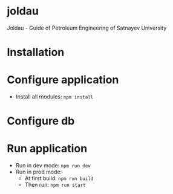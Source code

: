 # joldau
 Joldau - Guide of Petroleum Engineering of Satnayev University

# Installation

# Configure application
- Install all modules: `npm install`

# Configure db


# Run application
- Run in dev mode: `npm run dev`
- Run in prod mode: 
  - At first build: `npm run build`
  - Then run: `npm run start`
